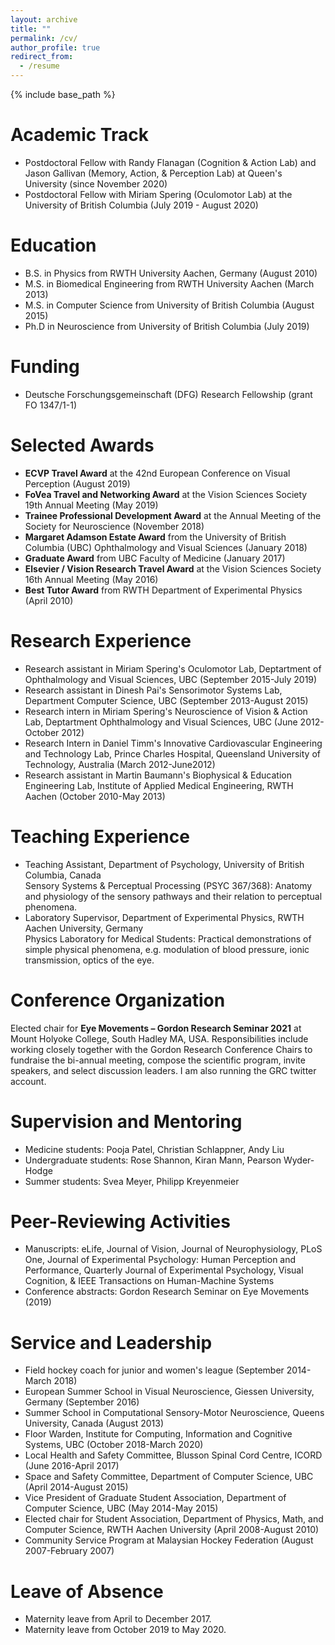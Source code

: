 ```yaml
---
layout: archive
title: ""
permalink: /cv/
author_profile: true
redirect_from:
  - /resume
---
```


{% include base_path %}

Academic Track
======
* Postdoctoral Fellow with Randy Flanagan (Cognition & Action Lab) and Jason Gallivan (Memory, Action, & Perception Lab) at Queen's University (since November 2020)
* Postdoctoral Fellow with Miriam Spering (Oculomotor Lab) at the University of British Columbia (July 2019 - August 2020)

Education
======
* B.S.  in Physics from RWTH University Aachen, Germany (August 2010)
* M.S. in Biomedical Engineering from RWTH University Aachen (March 2013)
* M.S. in Computer Science from University of British Columbia (August 2015)
* Ph.D in Neuroscience from University of British Columbia (July 2019)

Funding
======
* Deutsche Forschungsgemeinschaft (DFG) Research Fellowship (grant FO 1347/1-1)

Selected Awards
======
* <b>ECVP Travel Award</b> at the 42nd European Conference on Visual Perception (August 2019)
* <b>FoVea Travel and Networking Award</b> at the Vision Sciences Society 19th Annual Meeting (May 2019)
* <b>Trainee Professional Development Award</b> at the Annual Meeting of the Society for Neuroscience (November 2018)
* <b>Margaret Adamson Estate Award</b> from the University of British Columbia (UBC) Ophthalmology and Visual Sciences (January 2018)
* <b>Graduate Award</b> from UBC Faculty of Medicine (January 2017)
* <b>Elsevier / Vision Research Travel Award</b> at the Vision Sciences Society 16th Annual Meeting (May 2016)
* <b>Best Tutor Award</b> from RWTH Department of Experimental Physics (April 2010)

Research Experience 
======
* Research assistant in Miriam Spering's Oculomotor Lab, Deptartment of Ophthalmology and Visual Sciences, UBC (September 2015-July 2019)
* Research assistant in Dinesh Pai's Sensorimotor Systems Lab, Department Computer Science, UBC (September 2013-August 2015)
* Research intern in Miriam Spering's Neuroscience of Vision & Action Lab, Deptartment Ophthalmology and Visual Sciences, UBC (June 2012-October 2012)
* Research Intern in Daniel Timm's Innovative Cardiovascular Engineering and Technology Lab, Prince Charles Hospital, Queensland University of Technology, Australia (March 2012-June2012)
* Research assistant in Martin Baumann's Biophysical & Education Engineering Lab, Institute of Applied Medical Engineering, RWTH Aachen (October 2010-May 2013)
  
Teaching Experience
======
* Teaching Assistant, Department of Psychology, University of British Columbia, Canada <br>
Sensory Systems & Perceptual Processing (PSYC 367/368): Anatomy and physiology of the sensory pathways and their relation to perceptual phenomena.
* Laboratory Supervisor, Department of Experimental Physics, RWTH Aachen University, Germany <br>
Physics Laboratory for Medical Students: Practical demonstrations of simple physical phenomena, e.g. modulation of blood pressure, ionic transmission, optics of the eye.

Conference Organization
======
Elected chair for <b>Eye Movements – Gordon Research Seminar 2021</b> at Mount Holyoke College, South Hadley MA, USA. Responsibilities include working closely together with the Gordon Research Conference Chairs to fundraise the bi-annual meeting, compose the scientific program, invite speakers, and select discussion leaders. I am also running the GRC twitter account.

Supervision and Mentoring
======
* Medicine students: Pooja Patel, Christian Schlappner, Andy Liu
* Undergraduate students: Rose Shannon, Kiran Mann, Pearson Wyder-Hodge
* Summer students: Svea Meyer, Philipp Kreyenmeier

Peer-Reviewing Activities
======
* Manuscripts: eLife, Journal of Vision, Journal of Neurophysiology, PLoS One, Journal of Experimental Psychology: Human Perception and Performance, Quarterly Journal of Experimental Psychology, Visual Cognition, & IEEE Transactions on Human-Machine Systems
* Conference abstracts: Gordon Research Seminar on Eye Movements (2019)

Service and Leadership
======
* Field hockey coach for junior and women's league (September 2014-March 2018)
* European Summer School in Visual Neuroscience, Giessen University, Germany (September 2016)
* Summer School in Computational Sensory-Motor Neuroscience, Queens University, Canada (August 2013)
* Floor Warden, Institute for Computing, Information and Cognitive Systems, UBC (October 2018-March 2020)
* Local Health and Safety Committee, Blusson Spinal Cord Centre, ICORD (June 2016-April 2017)
* Space and Safety Committee, Department of Computer Science, UBC (April 2014-August 2015)
* Vice President of Graduate Student Association, Department of Computer Science, UBC (May 2014-May 2015)
* Elected chair for Student Association, Department of Physics, Math, and Computer Science, RWTH Aachen University (April 2008-August 2010)
* Community Service Program at Malaysian Hockey Federation (August 2007-February 2007)

Leave of Absence  
======
* Maternity leave from April to December 2017.
* Maternity leave from October 2019 to May 2020.

